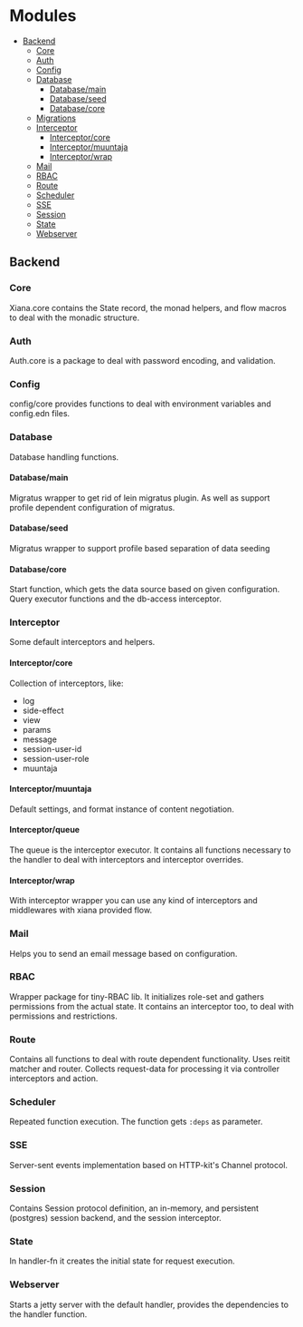 # Modules

- [Backend](#backend)
    - [Core](#core)
    - [Auth](#auth)
    - [Config](#config)
    - [Database](#database)
        - [Database/main](#databasemain)
        - [Database/seed](#databaseseed)
        - [Database/core](#databasecore)
    - [Migrations](#migrations)
    - [Interceptor](#interceptor)
        - [Interceptor/core](#interceptorcore)
        - [Interceptor/muuntaja](#interceptormuuntaja)
        - [Interceptor/wrap](#interceptorwrap)
    - [Mail](#mail)
    - [RBAC](#rbac-1)
    - [Route](#route)
    - [Scheduler](#scheduler)
    - [SSE](#sse)
    - [Session](#session)
    - [State](#state-1)
    - [Webserver](#webserver)

## Backend

### Core

Xiana.core contains the State record, the monad helpers, and flow macros to deal with the monadic structure.

### Auth

Auth.core is a package to deal with password encoding, and validation.

### Config

config/core provides functions to deal with environment variables and config.edn files.

### Database

Database handling functions.

#### Database/main

Migratus wrapper to get rid of lein migratus plugin. As well as support profile dependent configuration of migratus.

#### Database/seed

Migratus wrapper to support profile based separation of data seeding 


#### Database/core

Start function, which gets the data source based on given configuration. Query executor functions and the db-access
interceptor.

### Interceptor

Some default interceptors and helpers.

#### Interceptor/core

Collection of interceptors, like:

- log
- side-effect
- view
- params
- message
- session-user-id
- session-user-role
- muuntaja

#### Interceptor/muuntaja

Default settings, and format instance of content negotiation.

#### Interceptor/queue

The queue is the interceptor executor. It contains all functions necessary to the handler to deal with interceptors and
interceptor overrides.

#### Interceptor/wrap

With interceptor wrapper you can use any kind of interceptors and middlewares with xiana provided flow.

### Mail

Helps you to send an email message based on configuration.

### RBAC

Wrapper package for tiny-RBAC lib. It initializes role-set and gathers permissions from the actual state. It contains an
interceptor too, to deal with permissions and restrictions.

### Route

Contains all functions to deal with route dependent functionality. Uses reitit matcher and router. Collects request-data
for processing it via controller interceptors and action.

### Scheduler

Repeated function execution. The function gets `:deps` as parameter.

### SSE

Server-sent events implementation based on HTTP-kit's Channel protocol.

### Session

Contains Session protocol definition, an in-memory, and persistent (postgres) session backend, and the session interceptor.

### State

In handler-fn it creates the initial state for request execution.

### Webserver

Starts a jetty server with the default handler, provides the dependencies to the handler function.
